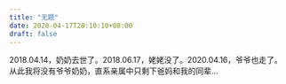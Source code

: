 ```yaml
---
title: "无题"
date: 2020-04-17T20:10:10+08:00
draft: false
---
```

2018.04.14，奶奶去世了。2018.06.17，姥姥没了。2020.04.16，爷爷也走了。从此我将没有爷爷奶奶，直系亲属中只剩下爸妈和我的同辈...